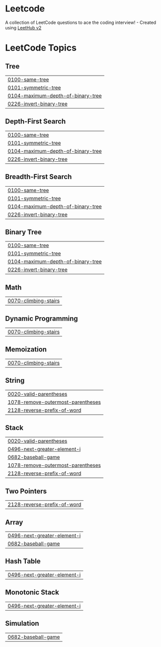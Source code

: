# Leetcode
A collection of LeetCode questions to ace the coding interview! - Created using [LeetHub v2](https://github.com/arunbhardwaj/LeetHub-2.0)

<!---LeetCode Topics Start-->
# LeetCode Topics
## Tree
|  |
| ------- |
| [0100-same-tree](https://github.com/dishantnaik03/Leetcode/tree/master/0100-same-tree) |
| [0101-symmetric-tree](https://github.com/dishantnaik03/Leetcode/tree/master/0101-symmetric-tree) |
| [0104-maximum-depth-of-binary-tree](https://github.com/dishantnaik03/Leetcode/tree/master/0104-maximum-depth-of-binary-tree) |
| [0226-invert-binary-tree](https://github.com/dishantnaik03/Leetcode/tree/master/0226-invert-binary-tree) |
## Depth-First Search
|  |
| ------- |
| [0100-same-tree](https://github.com/dishantnaik03/Leetcode/tree/master/0100-same-tree) |
| [0101-symmetric-tree](https://github.com/dishantnaik03/Leetcode/tree/master/0101-symmetric-tree) |
| [0104-maximum-depth-of-binary-tree](https://github.com/dishantnaik03/Leetcode/tree/master/0104-maximum-depth-of-binary-tree) |
| [0226-invert-binary-tree](https://github.com/dishantnaik03/Leetcode/tree/master/0226-invert-binary-tree) |
## Breadth-First Search
|  |
| ------- |
| [0100-same-tree](https://github.com/dishantnaik03/Leetcode/tree/master/0100-same-tree) |
| [0101-symmetric-tree](https://github.com/dishantnaik03/Leetcode/tree/master/0101-symmetric-tree) |
| [0104-maximum-depth-of-binary-tree](https://github.com/dishantnaik03/Leetcode/tree/master/0104-maximum-depth-of-binary-tree) |
| [0226-invert-binary-tree](https://github.com/dishantnaik03/Leetcode/tree/master/0226-invert-binary-tree) |
## Binary Tree
|  |
| ------- |
| [0100-same-tree](https://github.com/dishantnaik03/Leetcode/tree/master/0100-same-tree) |
| [0101-symmetric-tree](https://github.com/dishantnaik03/Leetcode/tree/master/0101-symmetric-tree) |
| [0104-maximum-depth-of-binary-tree](https://github.com/dishantnaik03/Leetcode/tree/master/0104-maximum-depth-of-binary-tree) |
| [0226-invert-binary-tree](https://github.com/dishantnaik03/Leetcode/tree/master/0226-invert-binary-tree) |
## Math
|  |
| ------- |
| [0070-climbing-stairs](https://github.com/dishantnaik03/Leetcode/tree/master/0070-climbing-stairs) |
## Dynamic Programming
|  |
| ------- |
| [0070-climbing-stairs](https://github.com/dishantnaik03/Leetcode/tree/master/0070-climbing-stairs) |
## Memoization
|  |
| ------- |
| [0070-climbing-stairs](https://github.com/dishantnaik03/Leetcode/tree/master/0070-climbing-stairs) |
## String
|  |
| ------- |
| [0020-valid-parentheses](https://github.com/dishantnaik03/Leetcode/tree/master/0020-valid-parentheses) |
| [1078-remove-outermost-parentheses](https://github.com/dishantnaik03/Leetcode/tree/master/1078-remove-outermost-parentheses) |
| [2128-reverse-prefix-of-word](https://github.com/dishantnaik03/Leetcode/tree/master/2128-reverse-prefix-of-word) |
## Stack
|  |
| ------- |
| [0020-valid-parentheses](https://github.com/dishantnaik03/Leetcode/tree/master/0020-valid-parentheses) |
| [0496-next-greater-element-i](https://github.com/dishantnaik03/Leetcode/tree/master/0496-next-greater-element-i) |
| [0682-baseball-game](https://github.com/dishantnaik03/Leetcode/tree/master/0682-baseball-game) |
| [1078-remove-outermost-parentheses](https://github.com/dishantnaik03/Leetcode/tree/master/1078-remove-outermost-parentheses) |
| [2128-reverse-prefix-of-word](https://github.com/dishantnaik03/Leetcode/tree/master/2128-reverse-prefix-of-word) |
## Two Pointers
|  |
| ------- |
| [2128-reverse-prefix-of-word](https://github.com/dishantnaik03/Leetcode/tree/master/2128-reverse-prefix-of-word) |
## Array
|  |
| ------- |
| [0496-next-greater-element-i](https://github.com/dishantnaik03/Leetcode/tree/master/0496-next-greater-element-i) |
| [0682-baseball-game](https://github.com/dishantnaik03/Leetcode/tree/master/0682-baseball-game) |
## Hash Table
|  |
| ------- |
| [0496-next-greater-element-i](https://github.com/dishantnaik03/Leetcode/tree/master/0496-next-greater-element-i) |
## Monotonic Stack
|  |
| ------- |
| [0496-next-greater-element-i](https://github.com/dishantnaik03/Leetcode/tree/master/0496-next-greater-element-i) |
## Simulation
|  |
| ------- |
| [0682-baseball-game](https://github.com/dishantnaik03/Leetcode/tree/master/0682-baseball-game) |
<!---LeetCode Topics End-->